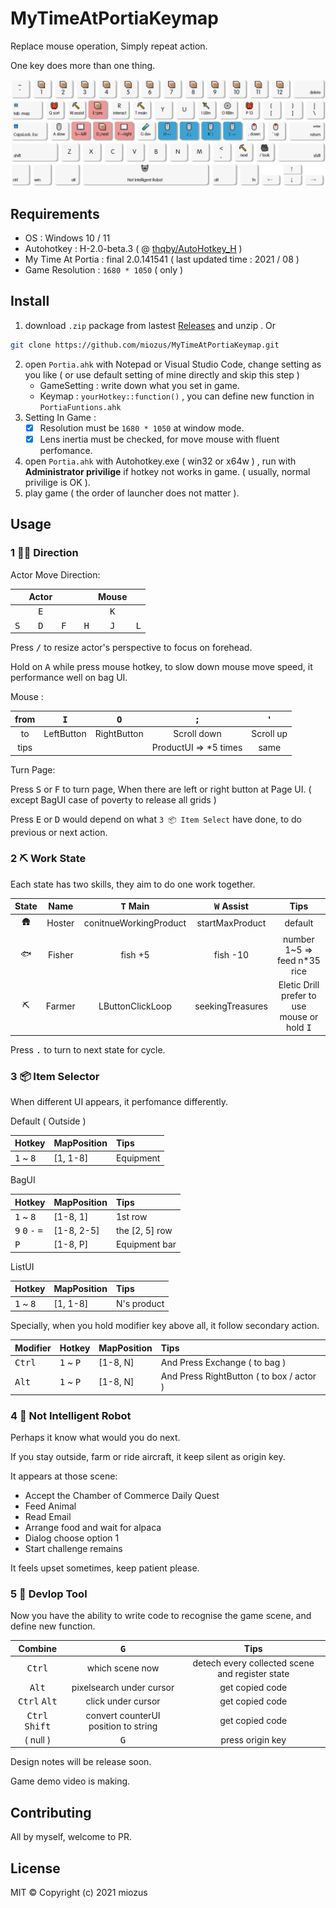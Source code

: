 # MyTimeAtPortiaKeymap

Replace mouse operation, Simply repeat action.

One key does more than one thing.

![portiakeymap](docs/img/portiakeymap.png)

## Requirements

- OS : Windows 10 / 11
- Autohotkey : H-2.0-beta.3 ( @ [thqby/AutoHotkey_H](https://github.com/thqby/AutoHotkey_H.git) )
- My Time At Portia : final 2.0.141541 ( last updated time : 2021 / 08 )
- Game Resolution : `1680 * 1050` ( only )

## Install

1. download `.zip` package from lastest [Releases](https://github.com/miozus/MyTimeAtPortiaKeymap/releases/latest) and unzip . Or

``` bash
git clone https://github.com/miozus/MyTimeAtPortiaKeymap.git
```

2. open `Portia.ahk` with Notepad or Visual Studio Code, change setting as you like ( or use default setting of mine directly and skip this step )
   - GameSetting : write down what you set in game.
   - Keymap : `yourHotkey::function()` , you can define new function in `PortiaFuntions.ahk`
3. Setting In Game :
    - [x] Resolution must be `1680 * 1050` at window mode.
    - [x] Lens inertia must be checked, for move mouse with fluent perfomance.
3. open `Portia.ahk` with Autohotkey.exe ( win32 or x64w ) , run with **Administrator privilige** if hotkey not works in game. ( usually, normal privilige is OK ).
4. play game ( the order of launcher does not matter ).

## Usage

### 1 🏃‍♀️ Direction

Actor Move Direction:

| | Actor| | | | Mouse | |
|:----: | :----: | :----: | :----: | :----: | :----:| :---- |
|| <kbd>E</kbd>|||| <kbd>K</kbd>
|<kbd>S</kbd>|<kbd>D</kbd>|<kbd>F</kbd>| | <kbd>H</kbd> | <kbd>J</kbd> | <kbd>L</kbd>

Press <kbd>/</kbd> to resize actor's perspective to focus on forehead.

Hold on <kbd>A</kbd> while press mouse hotkey, to slow down mouse move speed, it performance well on bag UI.

Mouse :

| from| <kbd>I</kbd>|<kbd>O</kbd> | <kbd>;</kbd> | <kbd>'</kbd>
|:----: | :----: | :----:| :----: | :----: |
| to |LeftButton |RightButton|Scroll down | Scroll up |
| tips| ||ProductUI ⇒ *5 times | same

Turn Page:

Press <kbd>S</kbd> or <kbd>F</kbd> to turn page, When there are left or right button at Page UI. ( except BagUI case of poverty to release all grids )

Press <kbd>E</kbd> or <kbd>D</kbd> would depend on what `3 📦 Item Select` have done, to do previous or next action.

### 2 ⛏️ Work State

Each state has two skills, they aim to do one work together.

| State  | Name   | <kbd>T</kbd> Main      | <kbd>W</kbd> Assist | Tips                                                  |
| :----: | :----: | :----:                 | :-----:             | :----:                                                |
| 🛖     | Hoster | conitnueWorkingProduct | startMaxProduct     | default                                               |
| 🐟     | Fisher | fish +5                | fish -10            | number 1~5 ⇒ feed n*35 rice                           |
| ⛏️     | Farmer | LButtonClickLoop       | seekingTreasures    | Eletic Drill prefer to use mouse or hold <kbd>I</kbd> |

Press <kbd>.</kbd> to turn to next state for cycle.

### 3 📦 Item Selector

When different UI appears, it perfomance differently.

Default ( Outside )

| Hotkey                      | MapPosition | Tips      |
| :------                     | :------     | :------   |
| <kbd>1</kbd> ~ <kbd>8</kbd> | [1, 1-8]    | Equipment |

BagUI

| Hotkey                                              | MapPosition | Tips           |
| :------                                             | :------     | :------        |
| <kbd>1</kbd> ~ <kbd>8</kbd>                         | [1-8, 1]    | 1st row        |
| <kbd>9</kbd> <kbd>0</kbd> <kbd>-</kbd> <kbd>=</kbd> | [1-8, 2-5]  | the [2, 5] row |
| <kbd>P</kbd>                                        | [1-8, P]    | Equipment bar  |

ListUI

| Hotkey                      | MapPosition | Tips |
| :------                     | :------     | :------ |
| <kbd>1</kbd> ~ <kbd>8</kbd> | [1, 1-8]    | N's product       |

Specially, when you hold modifier key above all, it follow secondary action.

|Modifier       | Hotkey                      | MapPosition | Tips                                    |
|:----          | :------                     | :------     | :------                                 |
|<kbd>Ctrl</kbd>| <kbd>1</kbd> ~ <kbd>P</kbd> | [1-8, N]    | And Press Exchange ( to bag )           |
|<kbd>Alt</kbd> | <kbd>1</kbd> ~ <kbd>P</kbd> | [1-8, N]    | And Press RightButton ( to box / actor )|

### 4 🤖 Not Intelligent Robot

Perhaps it know what would you do next.

If you stay outside, farm or ride aircraft, it keep silent as origin key.

It appears at those scene:

- Accept the Chamber of Commerce Daily Quest
- Feed Animal
- Read Email
- Arrange food and wait for alpaca
- Dialog choose option 1
- Start challenge remains

It feels upset sometimes, keep patient please.

### 5 🧪 Devlop Tool

Now you have the ability to write code to recognise the game scene, and define new function.

| Combine                          |<kbd>G</kbd>                         | Tips                                           |
| :----:                           |:----:                               | :----:                                         |
| <kbd>Ctrl</kbd>                  | which scene now                     | detech every collected scene and register state|
| <kbd>Alt</kbd>                   | pixelsearch under cursor            | get copied code                                |
| <kbd>Ctrl</kbd> <kbd>Alt</kbd>   | click under cursor                  |get copied code                                 |
| <kbd>Ctrl</kbd> <kbd>Shift</kbd> | convert counterUI position to string|get copied code                                 |
| ( null )                         | <kbd>G</kbd>                        | press origin key                               |

Design notes will be release soon.

Game demo video is making.

## Contributing

All by myself, welcome to PR.

## License

MIT © Copyright (c) 2021 miozus
